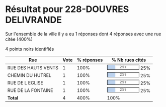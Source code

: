 # Résultat pour 228-DOUVRES DELIVRANDE

Sur l'ensemble de la ville il y a eu 1 réponses dont 4 réponses avec une rue citée (400%)

4 points noirs identifiés

| Rue | Vote | % réponses | % Nb rues cités|
|-----|------|------------|----------------|
| RUE DES HAUTS VENTS | 1 | 100% | <img src="../../img/bar_25.gif" />&nbsp;25%|
| CHEMIN DU HUTREL | 1 | 100% | <img src="../../img/bar_25.gif" />&nbsp;25%|
| RUE DE L EGLISE | 1 | 100% | <img src="../../img/bar_25.gif" />&nbsp;25%|
| RUE DE LA FONTAINE | 1 | 100% | <img src="../../img/bar_25.gif" />&nbsp;25%|
| **Total** | 4 | 400% | 100%|

